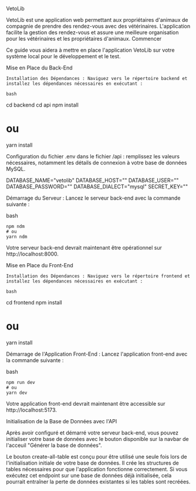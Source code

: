 VetoLib

VetoLib est une application web permettant aux propriétaires d'animaux de compagnie de prendre des rendez-vous avec des vétérinaires. L'application facilite la gestion des rendez-vous et assure une meilleure organisation pour les vétérinaires et les propriétaires d'animaux.
Commencer

Ce guide vous aidera à mettre en place l'application VetoLib sur votre système local pour le développement et le test.

Mise en Place du Back-End

    Installation des Dépendances : Naviguez vers le répertoire backend et installez les dépendances nécessaires en exécutant :

    bash
cd backend
cd api
npm install
# ou
yarn install

Configuration du fichier .env dans le fichier /api :  remplissez les valeurs nécessaires, notamment les détails de connexion à votre base de données MySQL.

DATABASE_NAME="vetolib"
DATABASE_HOST=""
DATABASE_USER=""
DATABASE_PASSWORD=""
DATABASE_DIALECT="mysql"
SECRET_KEY=""

Démarrage du Serveur : Lancez le serveur back-end avec la commande suivante :

bash

    npm ndm
    # ou
    yarn ndm

Votre serveur back-end devrait maintenant être opérationnel sur http://localhost:8000.

Mise en Place du Front-End

    Installation des Dépendances : Naviguez vers le répertoire frontend et installez les dépendances nécessaires en exécutant :

    bash
cd frontend
npm install
# ou
yarn install

Démarrage de l'Application Front-End : Lancez l'application front-end avec la commande suivante :

bash

    npm run dev
    # ou
    yarn dev

Votre application front-end devrait maintenant être accessible sur http://localhost:5173.


Initialisation de la Base de Données avec l'API

Après avoir configuré et démarré votre serveur back-end, vous pouvez initialiser votre base de données avec le bouton disponible sur la navbar de l'acceuil "Générer la base de données".


Le bouton create-all-table est conçu pour être utilisé une seule fois lors de l'initialisation initiale de votre base de données. Il crée les structures de tables nécessaires pour que l'application fonctionne correctement. Si vous exécutez cet endpoint sur une base de données déjà initialisée, cela pourrait entraîner la perte de données existantes si les tables sont recréées. 